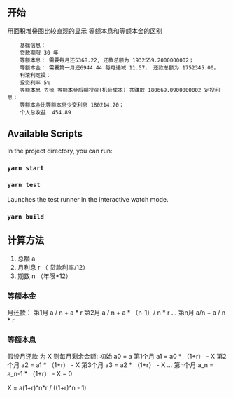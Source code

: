 ## 开始
用面积堆叠图比较直观的显示 等额本息和等额本金的区别
```
    基础信息：
    贷款期限 30 年 
    等额本息： 需要每月还5368.22, 还款总额为 1932559.2000000002；
    等额本金： 需要第一月还6944.44 每月递减 11.57， 还款总额为 1752345.00。
    利滚利定投：
    投资利率 5%
    等额本息 去掉 等额本金后期投资(机会成本) 共赚取 180669.0900000002 定投利息；
    等额本金比等额本息少交利息 180214.20；
    个人总收益  454.89
```

## Available Scripts

In the project directory, you can run:

### `yarn start`


### `yarn test`

Launches the test runner in the interactive watch mode.<br />

### `yarn build`

## 计算方法
1. 总额 a
2. 月利息 r （ 贷款利率/12）
3. 期数 n （年限*12） 
### 等额本金
 月还款：
   第1月 a / n + a * r
   第2月 a / n + a * （n-1）/ n * r
   ...
   第n月 a/n + a / n * r

### 等额本息
 假设月还款 为 X
 则每月剩余金额:
 初始 a0 = a
 第1个月 a1 = a0 * （1+r） - X
 第2个月  a2 = a1 * （1+r） - X 
 第3个月  a3 = a2 * （1+r） - X
 ...
 第n个月  a_n = a_n-1 * （1+r） - X = 0

 X = a(1+r)^n*r / ((1+r)^n - 1)

